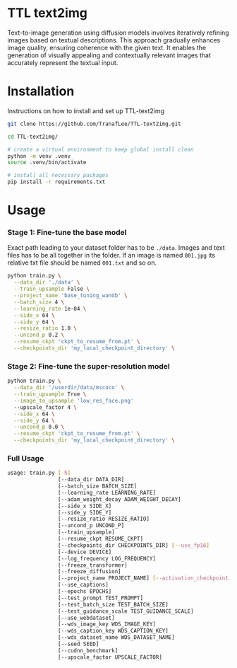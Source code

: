 # TTL text2img

Text-to-image generation using diffusion models involves iteratively refining images based on textual descriptions. This approach gradually enhances image quality, ensuring coherence with the given text. It enables the generation of visually appealing and contextually relevant images that accurately represent the textual input.

# Installation
Instructions on how to install and set up TTL-text2img
```sh
git clone https://github.com/TranafLee/TTL-text2img.git
```
```sh
cd TTL-text2img/
```
```sh
# create a virtual environment to keep global install clean
python -m venv .venv 
source .venv/bin/activate
```
```sh
# install all necessary packages
pip install -r requirements.txt
```

# Usage
### Stage 1: Fine-tune the base model
Exact path leading to your dataset folder has to be `./data`. Images and text files has to be all together in the folder. If an image is named `001.jpg` its relative txt file should be named `001.txt` and so on.
```sh
python train.py \
  --data_dir './data' \
  --train_upsample False \
  --project_name 'base_tuning_wandb' \
  --batch_size 4 \
  --learning_rate 1e-04 \
  --side_x 64 \
  --side_y 64 \
  --resize_ratio 1.0 \
  --uncond_p 0.2 \
  --resume_ckpt 'ckpt_to_resume_from.pt' \
  --checkpoints_dir 'my_local_checkpoint_directory' \
```

### Stage 2: Fine-tune the super-resolution model
```sh
python train.py \
  --data_dir '/userdir/data/mscoco' \
  --train_upsample True \
  --image_to_upsample 'low_res_face.png'
  --upscale_factor 4 \
  --side_x 64 \
  --side_y 64 \
  --uncond_p 0.0 \
  --resume_ckpt 'ckpt_to_resume_from.pt' \
  --checkpoints_dir 'my_local_checkpoint_directory' \
```
### Full Usage
```sh
usage: train.py [-h] 
                [--data_dir DATA_DIR] 
                [--batch_size BATCH_SIZE]
                [--learning_rate LEARNING_RATE]
                [--adam_weight_decay ADAM_WEIGHT_DECAY] 
                [--side_x SIDE_X]
                [--side_y SIDE_Y] 
                [--resize_ratio RESIZE_RATIO]
                [--uncond_p UNCOND_P] 
                [--train_upsample]
                [--resume_ckpt RESUME_CKPT]
                [--checkpoints_dir CHECKPOINTS_DIR] [--use_fp16]
                [--device DEVICE] 
                [--log_frequency LOG_FREQUENCY]
                [--freeze_transformer] 
                [--freeze_diffusion]
                [--project_name PROJECT_NAME] [--activation_checkpointing]
                [--use_captions] 
                [--epochs EPOCHS] 
                [--test_prompt TEST_PROMPT]
                [--test_batch_size TEST_BATCH_SIZE]
                [--test_guidance_scale TEST_GUIDANCE_SCALE] 
                [--use_webdataset]
                [--wds_image_key WDS_IMAGE_KEY]
                [--wds_caption_key WDS_CAPTION_KEY]
                [--wds_dataset_name WDS_DATASET_NAME] 
                [--seed SEED]
                [--cudnn_benchmark] 
                [--upscale_factor UPSCALE_FACTOR]
```